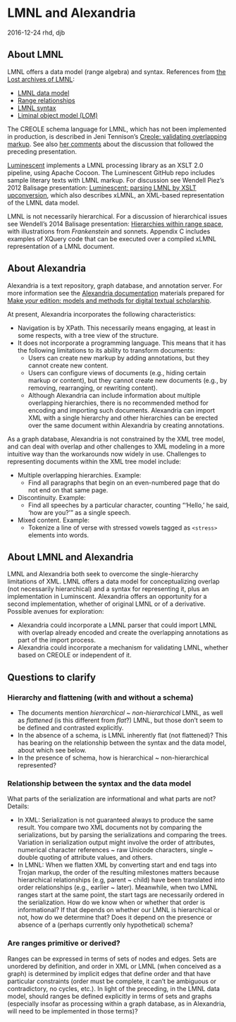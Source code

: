 # LMNL and Alexandria

2016-12-24 rhd, djb

## About LMNL

LMNL offers a data model (range algebra) and syntax. References from [the Lost archives of LMNL](http://lmnl-markup.org/specs/):

* [LMNL data model](http://lmnl-markup.org/specs/archive/LMNL_data_model.xhtml)
* [Range relationships](http://lmnl-markup.org/specs/archive/Range_relationships.xhtml)
* [LMNL syntax](http://lmnl-markup.org/specs/archive/LMNL_syntax.xhtml)
* [Liminal object model (LOM)](http://lmnl-markup.org/specs/archive/LOM.xhtml)

The CREOLE schema language for LMNL, which has not been implemented in production, is described in Jeni Tennison’s [Creole: validating overlapping markup](http://www.princexml.com/howcome/2007/xtech/papers/output/0077-30/index.xhtml). See also [her comments](http://www.jenitennison.com/2007/05/16/xtech-creole-presentation-fallout.html) about the discussion that followed the preceding presentation.

[Luminescent](https://github.com/wendellpiez/Luminescent) implements a LMNL processing library as an XSLT 2.0 pipeline, using Apache Cocoon. The Luminescent GitHub repo includes sample literary texts with LMNL markup. For discussion see Wendell Piez’s 2012 Balisage presentation: [Luminescent: parsing LMNL by XSLT upconversion](http://balisage.net/Proceedings/vol8/html/Piez01/BalisageVol8-Piez01.html), which also describes xLMNL, an XML-based representation of the LMNL data model.

LMNL is not necessarily hierarchical. For a discussion of hierarchical issues see Wendell’s 2014 Balisage presentation: [Hierarchies within range space](http://balisage.net/Proceedings/vol13/html/Piez01/BalisageVol13-Piez01.html), with illustrations from _Frankenstein_ and sonnets. Appendix C includes examples of XQuery code that can be executed over a compiled xLMNL representation of a LMNL document.

## About Alexandria

Alexandria is a text repository, graph database, and annotation server. For more information see the [Alexandria documentation](https://github.com/Pittsburgh-NEH-Institute/Institute-Materials-2017/blob/master/alexandria/alexandria_documentation.md) materials prepared for [Make _your_ edition: models and methods for digital textual scholarship](https://github.com/Pittsburgh-NEH-Institute/Institute-Materials-2017).

At present, Alexandria incorporates the following characteristics:

* Navigation is by XPath. This necessarily means engaging, at least in some respects, with a tree view of the structure.
* It does not incorporate a programming language. This means that it has the following limitations to its ability to transform documents:
	* Users can create new markup by adding annotations, but they cannot create new content.
	* Users can configure views of documents (e.g., hiding certain markup or content), but they cannot create new documents (e.g., by removing, rearranging, or rewriting content).
	* Although Alexandria can include information about multiple overlapping hierarchies, there is no recommended method for encoding and importing such documents. Alexandria can import XML with a single hierarchy and other hierarchies can be erected over the same document within Alexandria by creating annotations.

As a graph database, Alexandria is not constrained by the XML tree model, and can deal with overlap and other challenges to XML modeling in a more intuitive way than the workarounds now widely in use. Challenges to representing documents within the XML tree model include:

* Multiple overlapping hierarchies. Example:
	* Find all paragraphs that begin on an even-numbered page that do not end on that same page.
* Discontinuity. Example:
	* Find all speeches by a particular character, counting “‘Hello,’ he said, ‘how are you?’” as a single speech.
* Mixed content. Example:
	* Tokenize a line of verse with stressed vowels tagged as `<stress>` elements into words.

## About LMNL and Alexandria

LMNL and Alexandria both seek to overcome the single-hierarchy limitations of XML. LMNL offers a data model for conceptualizing overlap (not necessarily hierarchical) and a syntax for representing it, plus an implementation in Luminscent. Alexandria offers an opportunity for a second implementation, whether of original LMNL or of a derivative. Possible avenues for exploration:

* Alexandria could incorporate a LMNL parser that could import LMNL with overlap already encoded and create the overlapping annotations as part of the import process.
* Alexandria could incorporate a mechanism for validating LMNL, whether based on CREOLE or independent of it.

## Questions to clarify

### Hierarchy and flattening (with and without a schema)

* The documents mention _hierarchical ~ non-hierarchical_ LMNL, as well as _flattened_ (is this different from _flat_?) LMNL, but those don’t seem to be defined and contrasted explicitly.
* In the absence of a schema, is LMNL inherently flat (not flattened)? This has bearing on the relationship between the syntax and the data model, about which see below.
* In the presence of schema, how is hierarchical ~ non-hierarchical represented?

### Relationship between the syntax and the data model

What parts of the serialization are informational and what parts are not? Details:

* In XML: Serialization is not guaranteed always to produce the same result. You compare two XML documents not by comparing the serializations, but by parsing the serializations and comparing the trees. Variation in serialization output might involve the order of attributes, numerical character references ~ raw Unicode characters, single ~ double quoting of attribute values, and others.
* In LMNL: When we flatten XML by converting start and end tags into Trojan markup, the order of the resulting milestones matters because hierarchical relationships (e.g, parent ~ child) have been translated into order relationships (e.g., earlier ~ later). Meanwhile, when two LMNL ranges start at the same point, the start tags are necessarily ordered in the serialization. How do we know when or whether that order is informational? If that depends on whether our LMNL is hierarchical or not, how do we determine that? Does it depend on the presence or absence of a (perhaps currently only hypothetical) schema?

### Are ranges primitive or derived?

Ranges can be expressed in terms of sets of nodes and edges. Sets are unordered by definition, and order in XML or LMNL (when conceived as a graph) is determined by implicit edges that define order and that have particular constraints (order must be complete, it can’t be ambiguous or contradictory, no cycles, etc.). In light of the preceding, in the LMNL data model, should ranges be defined explicitly in terms of sets and graphs (especially insofar as processing within a graph database, as in Alexandria, will need to be implemented in those terms)?

